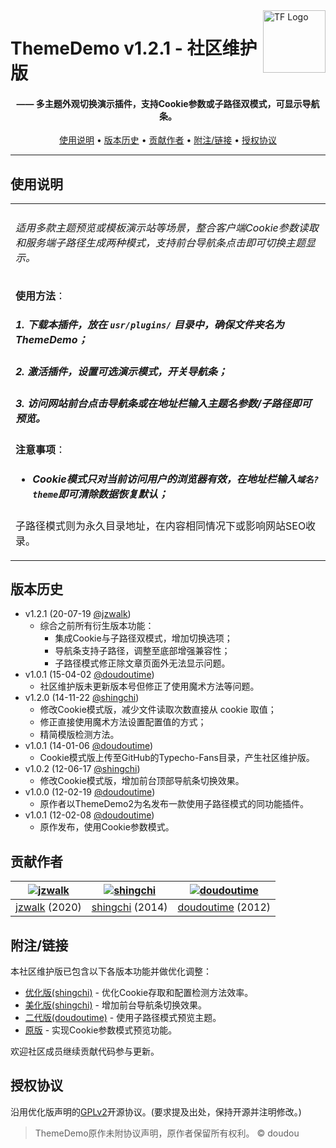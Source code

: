 <a href="https://typecho-fans.github.io">
    <img src="https://typecho-fans.github.io/text-logo.svg" alt="TF Logo" title="Typecho Fans开源作品社区" align="right" height="100" />
</a>

ThemeDemo v1.2.1 - 社区维护版
======================
<h4 align="center">—— 多主题外观切换演示插件，支持Cookie参数或子路径双模式，可显示导航条。</h4>

<p align="center">
  <a href="#使用说明">使用说明</a> •
  <a href="#版本历史">版本历史</a> •
  <a href="#贡献作者">贡献作者</a> •
  <a href="#附注链接">附注/链接</a> •
  <a href="#授权协议">授权协议</a>
</p>

---

## 使用说明

<table>
<tr>
<td>

###### 适用多款主题预览或模板演示站等场景，整合客户端Cookie参数读取和服务端子路径生成两种模式，支持前台导航条点击即可切换主题显示。

**使用方法**：
##### 1. 下载本插件，放在 `usr/plugins/` 目录中，确保文件夹名为 ThemeDemo；
##### 2. 激活插件，设置可选演示模式，开关导航条；
##### 3. 访问网站前台点击导航条或在地址栏输入主题名参数/子路径即可预览。

**注意事项**：
* ##### Cookie模式只对当前访问用户的浏览器有效，在地址栏输入`域名?theme`即可清除数据恢复默认；<br/>
子路径模式则为永久目录地址，在内容相同情况下或影响网站SEO收录。

</td>
</tr>
</table>

## 版本历史

 * v1.2.1 (20-07-19 [@jzwalk](https://github.com/jzwalk))
   * 综合之前所有衍生版本功能：
     * 集成Cookie与子路径双模式，增加切换选项；
     * 导航条支持子路径，调整至底部增强兼容性；
     * 子路径模式修正除文章页面外无法显示问题。
 * v1.0.1 (15-04-02 [@doudoutime](https://github.com/doudoutime))
   * 社区维护版未更新版本号但修正了使用魔术方法等问题。
 * v1.2.0 (14-11-22 [@shingchi](https://github.com/shingchi))
   * 修改Cookie模式版，减少文件读取次数直接从 cookie 取值；
   * 修正直接使用魔术方法设置配置值的方式；
   * 精简模版检测方法。
 * v1.0.1 (14-01-06 [@doudoutime](https://github.com/doudoutime))
   * Cookie模式版上传至GitHub的Typecho-Fans目录，产生社区维护版。
 * v1.0.2 (12-06-17 [@shingchi](https://github.com/shingchi))
   * 修改Cookie模式版，增加前台顶部导航条切换效果。
 * v1.0.0 (12-02-19 [@doudoutime](https://github.com/doudoutime))
   * 原作者以ThemeDemo2为名发布一款使用子路径模式的同功能插件。
 * v1.0.1 (12-02-08 [@doudoutime](https://github.com/doudoutime))
   * 原作发布，使用Cookie参数模式。

## 贡献作者

[![jzwalk](https://avatars1.githubusercontent.com/u/252331?v=3&s=100)](https://github.com/jzwalk) | [![shingchi](https://avatars1.githubusercontent.com/u/1904614?v=3&s=100)](https://github.com/shingchi) | [![doudoutime](https://avatars1.githubusercontent.com/u/1299098?v=3&s=100)](https://github.com/doudoutime)
:---:|:---:|:---:
[jzwalk](https://github.com/jzwalk) (2020) | [shingchi](https://github.com/shingchi) (2014) | [doudoutime](https://github.com/doudoutime) (2012)

## 附注/链接

本社区维护版已包含以下各版本功能并做优化调整：

* [优化版(shingchi)](https://github.com/typechor/ThemeDemo) - 优化Cookie存取和配置检测方法效率。
* [美化版(shingchi)](#) - 增加前台导航条切换效果。
* [二代版(doudoutime)](https://plugins.typecho.me/plugins/theme-demo-2.html) - 使用子路径模式预览主题。
* [原版](http://forum.typecho.org/viewtopic.php?f=6&t=2313) - 实现Cookie参数模式预览功能。

欢迎社区成员继续贡献代码参与更新。

## 授权协议

沿用优化版声明的[GPLv2](https://github.com/typechor/ThemeDemo/blob/master/LICENSE)开源协议。(要求提及出处，保持开源并注明修改。)

> ThemeDemo原作未附协议声明，原作者保留所有权利。 © doudou
